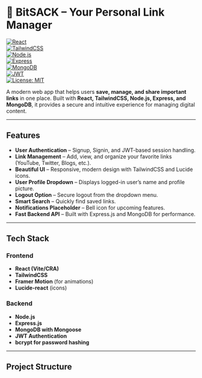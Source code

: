 # 🔗 BitSACK – Your Personal Link Manager

[![React](https://img.shields.io/badge/Frontend-React-blue)](https://react.dev/)  
[![TailwindCSS](https://img.shields.io/badge/Styling-TailwindCSS-38B2AC)](https://tailwindcss.com/)  
[![Node.js](https://img.shields.io/badge/Backend-Node.js-green)](https://nodejs.org/)  
[![Express](https://img.shields.io/badge/API-Express-black)](https://expressjs.com/)  
[![MongoDB](https://img.shields.io/badge/Database-MongoDB-4EA94B)](https://www.mongodb.com/)  
[![JWT](https://img.shields.io/badge/Auth-JWT-orange)](https://jwt.io/)  
[![License: MIT](https://img.shields.io/badge/License-MIT-yellow.svg)](./LICENSE)

A modern web app that helps users **save, manage, and share important links** in one place. Built with **React, TailwindCSS, Node.js, Express, and MongoDB**, it provides a secure and intuitive experience for managing digital content.

---

## Features

- **User Authentication** – Signup, Signin, and JWT-based session handling.
- **Link Management** – Add, view, and organize your favorite links (YouTube, Twitter, Blogs, etc.).
- **Beautiful UI** – Responsive, modern design with TailwindCSS and Lucide icons.
- **User Profile Dropdown** – Displays logged-in user’s name and profile picture.
- **Logout Option** – Secure logout from the dropdown menu.
- **Smart Search** – Quickly find saved links.
- **Notifications Placeholder** – Bell icon for upcoming features.
- **Fast Backend API** – Built with Express.js and MongoDB for performance.

---

## Tech Stack

### Frontend

- **React (Vite/CRA)**
- **TailwindCSS**
- **Framer Motion** (for animations)
- **Lucide-react** (icons)

### Backend

- **Node.js**
- **Express.js**
- **MongoDB with Mongoose**
- **JWT Authentication**
- **bcrypt for password hashing**

---

## Project Structure
